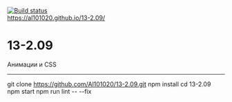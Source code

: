 
[![Build status](https://ci.appveyor.com/api/projects/status/0mw9urw10tddo41y?svg=true)](https://ci.appveyor.com/project/Al101020/13-2-09)
<br>https://al101020.github.io/13-2.09/<br>

# 13-2.09
Анимации и CSS

-------------------------------------------------------------------------------

git clone https://github.com/Al101020/13-2.09.git
npm install
cd 13-2.09
npm start
npm run lint -- --fix

